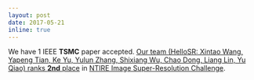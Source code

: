 ```yaml
---
layout: post
date: 2017-05-21
inline: true
---
```

We have 1 IEEE  <strong>TSMC</strong> paper accepted. <a href="http://yulunzhang.com/img/CVPR17NTIRE-SecondAward.jpg">Our team (HelloSR: Xintao Wang, Yapeng Tian, Ke Yu, Yulun Zhang, Shixiang Wu, Chao Dong, Liang Lin, Yu Qiao) ranks <strong>2nd</strong> place</a> in <a href="http://www.vision.ee.ethz.ch/ntire17/">NTIRE Image Super-Resolution Challenge</a>.